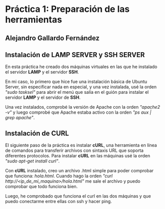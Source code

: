 # Práctica 1: Preparación de las herramientas 
## Alejandro Gallardo Fernández

## Instalación de **LAMP SERVER** y **SSH SERVER**
En esta práctica he creado dos máquinas virtuales en las que he instalado el servidor **LAMP** y el 
servidor **SSH**.

En mi caso, lo primero que hice fue una instalación básica de Ubuntu Server, sin especificar nada en especial, y 
una vez instalada, usé la orden *"sudo tasksel"* para abrir el menú que salía en el guión para instalar el 
servidor **LAMP** y el servidor de **SSH**.

Una vez instalados, comprobé la versión de Apache con la orden *"apache2 -v"* y luego comprobé que Apache estaba 
activo con la orden *"ps aux | grep apache"*.


## Instalación de **CURL**
El siguiente paso de la práctica es instalar **cURL**, una herramienta en línea de comandos para transferir 
archivos con sintaxis URL que soporta diferentes protocolos. Para instalar **cURL** en las máquinas usé la orden 
*"sudo apt-get install curl"*.

Con **cURL** instalado, creo un archivo .html simple para poder comprobar que funciona: *hola.html*.
Cuando hago la orden *"curl http://<ip_de_mi_maquina>/hola.html"* me sale el archivo y puedo comprobar que todo 
funciona bien. 

Luego, he comprobado que funciona el curl en las dos máquinas y que puedo conectarme entre ellas con ssh y hacer 
ping.
